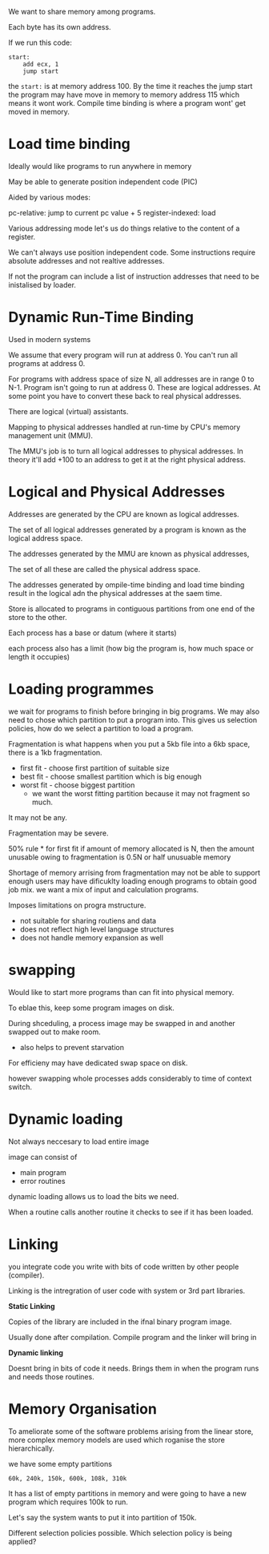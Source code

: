 We want to share memory among programs.

Each byte has its own address.

If we run this code:

```
start:
    add ecx, 1
    jump start
```

the ```start:``` is at memory address 100. By the time it reaches the jump start the program may have move in memory to memory address 115 which means it wont work. Compile time binding is where a program wont' get moved in memory.

# Load time binding

Ideally would like programs to run anywhere in memory

May be able to generate position independent code (PIC)

Aided by various modes:

pc-relative: jump to current pc value + 5
register-indexed: load

Various addressing mode let's us do things relative to the content of a register.

We can't always use position independent code. Some instructions require absolute addresses and not realtive addresses.

If not the program can include a list of instruction addresses that need to be inistalised by loader.

# Dynamic Run-Time Binding

Used in modern systems

We assume that every program will run at address 0. You can't run all programs at address 0.

For programs with address space of size N, all addresses are in range 0 to N-1. Program isn't going to run at address 0. These are logical addresses. At some point you have to convert these back to real physical addresses.

There are logical (virtual) assistants.

Mapping to physical addresses handled at run-time by CPU's memory management unit (MMU).

The MMU's job is to turn all logical addresses to physical addresses. In theory it'll add +100 to an address to get it at the right physical address.

# Logical and Physical Addresses

Addresses are generated by the CPU are known as logical addresses.

The set of all logical addresses generated by a program is known as the logical address space.

The addresses generated by the MMU are known as physical addresses,

The set of all these are called the physical address space.

The addresses generated by ompile-time binding and load time binding result in the logical adn the physical addresses at the saem time.

Store is allocated to programs in contiguous partitions from one end of the store to the other.

Each process has a base or datum (where it starts)

each process also has a limit (how big the program is, how much space or length it occupies)

# Loading programmes

we wait for programs to finish before bringing in big programs. We may also need to chose which partition to put a program into. This gives us selection policies, how do we select a partition to load a program.

Fragmentation is what happens when you put a 5kb file into a 6kb space, there is a 1kb fragmentation.

* first fit - choose first partition of suitable size
* best fit - choose smallest partition which is big enough
* worst fit - choose biggest partition
    - we want the worst fitting partition because it may not fragment so much.

It may not be any.

Fragmentation may be severe.

50% rule
    * for first fit if amount of memory allocated is N, then the amount unusable owing to fragmentation is 0.5N or half unusuable memory

Shortage of memory
arrising from fragmentation
may not be able to support enough users
may have dificuklty loading enough programs to obtain good job mix. we want a mix of input and calculation programs.

Imposes limitations on progra mstructure.
- not suitable for sharing routiens and data
- does not reflect high level language structures
- does not handle memory expansion as well

# swapping

Would like to start more programs than can fit into physical memory.

To eblae this, keep some program images on disk.

During shceduling, a process image may be swapped in and another swapped out to make room.

- also helps to prevent starvation

For efficieny may have dedicated swap space on disk.

however swapping whole processes adds considerably to time of context switch.

# Dynamic loading

Not always neccesary to load entire image

image can consist of
- main program
- error routines

dynamic loading allows us to load the bits we need. 

When a routine calls another routine it checks to see if it has been loaded.

# Linking

you integrate code you write with bits of code written by other people (compiler). 

Linking is the intregration of user code with system or 3rd part libraries.

**Static Linking**

Copies of the library are included in the ifnal binary program image.

Usually done after compilation. Compile program and the linker will bring in

**Dynamic linking**

Doesnt bring in bits of code it needs. Brings them in when the program runs and needs those routines.

# Memory Organisation

To ameliorate some of the software problems arising from the linear store, more complex memory models are used which roganise the store hierarchically.

we have some empty partitions

```
60k, 240k, 150k, 600k, 108k, 310k
```

It has a list of empty partitions in memory and were going to have a new program which requires 100k to run.

Let's say the system wants to put it into partition of 150k.

Different selection policies possible. Which selection policy is being applied?